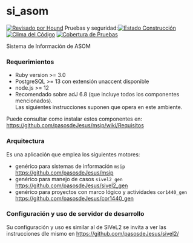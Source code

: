 # si_asom


[![Revisado por Hound](https://img.shields.io/badge/Reviewed_by-Hound-8E64B0.svg)](https://houndci.com) Pruebas y seguridad:[![Estado Construcción](https://gitlab.com/pasosdeJesus/si_asom/badges/main/pipeline.svg)](https://gitlab.com/pasosdeJesus/si_asom/-/pipelines?page=1&scope=all&ref=main) [![Clima del Código](https://codeclimate.com/github/pasosdeJesus/si_asom/badges/gpa.svg)](https://codeclimate.com/github/pasosdeJesus/si_asom) [![Cobertura de Pruebas](https://codeclimate.com/github/pasosdeJesus/si_asom/badges/coverage.svg)](https://codeclimate.com/github/pasosdeJesus/si_asom)


Sistema de Información de ASOM


### Requerimientos
* Ruby version >= 3.0
* PostgreSQL >= 13 con extensión unaccent disponible
* node.js >= 12
* Recomendado sobre adJ 6.8 (que incluye todos los componentes mencionados).  
  Las siguientes instrucciones suponen que opera en este ambiente.

Puede consultar como instalar estos componentes en: 
<https://github.com/pasosdeJesus/msip/wiki/Requisitos>


### Arquitectura

Es una aplicación que emplea los siguientes motores:
*  genérico para sistemas de información ```msip``` 
  <https://github.com/pasosdeJesus/msip>
*  genérico para manejo de casos ```sivel2_gen``` 
  <https://github.com/pasosdeJesus/sivel2_gen>
*  genérico para proyectos con marco lógico y actividades ```cor1440_gen``` 
  <https://github.com/pasosdeJesus/cor1440_gen>


### Configuración y uso de servidor de desarrollo

Su configuración y uso es similar al de SIVeL2 se invita a ver
las instrucciones dle mismo en
<https://github.com/pasosdeJesus/sivel2/>

